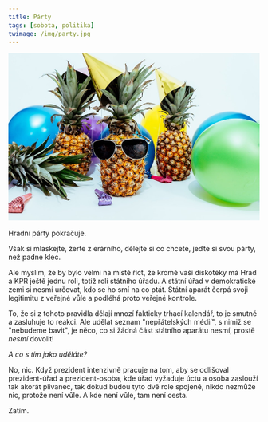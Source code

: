 ```yaml
---
title: Párty
tags: [sobota, politika]
twimage: /img/party.jpg
---
```


![cover](/img/party.jpg)

Hradní párty pokračuje.

Však si mlaskejte, žerte z erárního, dělejte si co chcete, jeďte si svou párty, než padne klec.

Ale myslím, že by bylo velmi na místě říct, že kromě vaší diskotéky má Hrad a KPR ještě jednu roli, totiž roli státního úřadu. A státní úřad v demokratické zemi si nesmí určovat, kdo se ho smí na co ptát. Státní aparát čerpá svoji legitimitu z veřejné vůle a podléhá proto veřejné kontrole.

To, že si z tohoto pravidla dělají mnozí fakticky trhací kalendář, to je smutné a zasluhuje to reakci. Ale udělat seznam "nepřátelských médií", s nimiž se "nebudeme bavit", je něco, co si žádná část státního aparátu nesmí, prostě _nesmí_ dovolit!

_A co s tím jako uděláte?_

No, nic. Když prezident intenzivně pracuje na tom, aby se odlišoval prezident-úřad a prezident-osoba, kde úřad vyžaduje úctu a osoba zaslouží tak akorát plivanec, tak dokud budou tyto dvě role spojené, nikdo nezmůže nic, protože není vůle. A kde není vůle, tam není cesta.

Zatím.